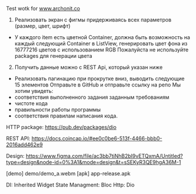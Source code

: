 Test wotk for www.archonit.co

1) Реализовать экран с фигмы придерживаясь всех параметров (размер, цвет, шрифт)
- У каждого item есть цветной Container, должна быть возможность на каждый следующий Container в ListView, генерировать цвет фона из 16777216 цветов с использованием RGB
Пожалуйста не используйте packages для генерации цвета

2) Получить данные можно с REST Api, который указан ниже
- Реализовать пагинацию при прокрутке вниз, выводить следующие 15 элементов
Отправьте в GitHub и отправьте ссылку на репо
Мы хотим увидеть:
- соответствия выполненного задания заданным требованиям
- чистоте кода
- правильности работы программы
- соответствия правилам написания кода.

HTTP package:
https://pub.dev/packages/dio

REST API:
https://docs.coincap.io/#ee0c0be6-513f-4466-bbb0-2016add462e9

Design:
https://www.figma.com/file/ac3bb7tiNhB2bI9vETQxmA/Untitled?type=design&node-id=0%3A1&mode=design&t=sSEKyR3QE9hgA36M-1

[demo] demo/demo_a.webm
[apk] app-release.apk

DI: Inherited Widget
State Managment: Bloc
Http: Dio